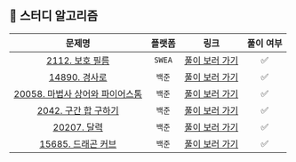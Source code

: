 ## 🐶 스터디 알고리즘
|문제명|플랫폼|링크|풀이 여부|
|:--:|:--:|:--:|:--:|
|[2112. 보호 필름](https://swexpertacademy.com/main/code/problem/problemDetail.do?contestProbId=AV5V1SYKAaUDFAWu)|`SWEA`|[풀이 보러 가기](./2112.%20보호%20필름.py)|✅|
|[14890. 경사로](https://www.acmicpc.net/problem/14890)|`백준`|[풀이 보러 가기](./14890.%20경사로.py)|✅|
|[20058. 마법사 상어와 파이어스톰](https://www.acmicpc.net/problem/20058)|`백준`|[풀이 보러 가기](20058.%20마법사%20상어와%20파이어스톰.py)|✅|
|[2042. 구간 합 구하기](https://www.acmicpc.net/problem/2042)|`백준`|[풀이 보러 가기](./2042.%20구간%20합%20구하기.py)|✅|
|[20207. 달력](https://www.acmicpc.net/problem/20207)|`백준`|[풀이 보러 가기](./20207.%20달력.py)|✅|
|[15685. 드래곤 커브](https://www.acmicpc.net/problem/15685)|`백준`|[풀이 보러 가기](./15685.%20드래곤%20커브.py)|✅|